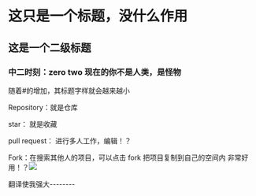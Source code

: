 # 这只是一个标题，没什么作用

## 这是一个二级标题

### 中二时刻：zero two 现在的你不是人类，是怪物

随着#的增加，其标题字样就会越来越小

Repository：就是仓库

star： 就是收藏

pull request： 进行多人工作，编辑！？

Fork：在搜索其他人的项目，可以点击 fork 把项目复制到自己的空间内 非常好用！？![](Markdown_md_files/74e8c6f0-8052-11ee-b75d-c7dfaf42edfc.jpeg?v=1&type=image)

翻译使我强大--------
